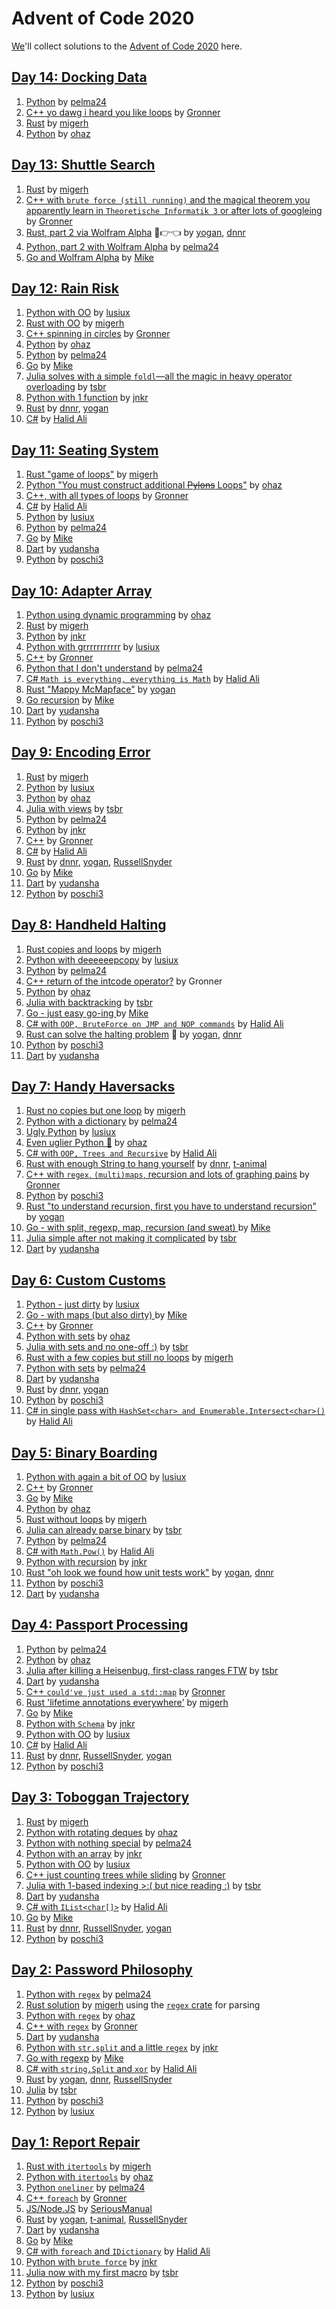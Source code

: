 # Advent of Code 2020

[We][leaderboard]'ll collect solutions to the [Advent of Code 2020](https://adventofcode.com/2020) here.

## [Day 14: Docking Data](https://adventofcode.com/2020/day/14)

1. [Python](https://github.com/pelma24/AdventOfCode/blob/master/2020/day14.py) by [pelma24]
2. [C++ yo dawg i heard you like loops](https://github.com/Gronner/aoc-2020/blob/main/src/day14.cpp) by [Gronner]
1. [Rust](https://github.com/migerh/aoc-2020-rs/blob/main/src/day14/mod.rs) by [migerh]
1. [Python](https://github.com/ohaz/adventofcode2020/blob/main/day14/day14.py) by [ohaz]

## [Day 13: Shuttle Search](https://adventofcode.com/2020/day/13)

1. [Rust](https://github.com/migerh/aoc-2020-rs/blob/main/src/day13/mod.rs) by [migerh]
1. [C++ with `brute force (still running)` and the magical theorem you apparently learn in `Theoretische Informatik 3` or after lots of googleing](https://github.com/Gronner/aoc-2020/blob/main/src/day13.cpp) by [Gronner]
1. [Rust, part 2 via Wolfram Alpha](https://github.com/yogan/advent-of-code-2020-rust/blob/main/src/day13.rs) 🥺👉👈 by [yogan], [dnnr]
1. [Python, part 2 with Wolfram Alpha](https://github.com/pelma24/AdventOfCode/blob/master/2020/day13.py) by [pelma24]
1. [Go and Wolfram Alpha](https://github.com/pituser/aoc-2020-go/blob/main/day13/day13.go) by [Mike]

## [Day 12: Rain Risk](https://adventofcode.com/2020/day/12)

1. [Python with OO](https://github.com/lusiux/aoc2020/blob/main/12/main.py) by [lusiux]
1. [Rust with OO](https://github.com/migerh/aoc-2020-rs/blob/main/src/day12/mod.rs) by [migerh]
1. [C++ spinning in circles](https://github.com/Gronner/aoc-2020/tree/main/src/day12) by [Gronner]
1. [Python](https://github.com/ohaz/adventofcode2020/blob/main/day12/day12.py) by [ohaz]
1. [Python](https://github.com/pelma24/AdventOfCode/blob/master/2020/day12.py) by [pelma24]
1. [Go](https://github.com/pituser/aoc-2020-go/blob/main/day12/day12.go) by [Mike]
1. [Julia solves with a simple `foldl`—all the magic in heavy operator overloading](https://github.com/CmdQ/AoC2020/blob/main/src/12.jl) by [tsbr]
1. [Python with 1 function](https://github.com/JonathanKuebler/advent-of-code/blob/master/12_dez/direction.py) by [jnkr]
1. [Rust](https://github.com/dnnr/advent-of-code-2020/blob/master/src/day12.rs) by [dnnr], [yogan]
1. [C#](https://github.com/halid-ali/adventCodeChallenge/blob/main/2020/day-12/Program.cs) by [Halid Ali]

## [Day 11: Seating System](https://adventofcode.com/2020/day/11)

1. [Rust "game of loops"](https://github.com/migerh/aoc-2020-rs/blob/main/src/day11/mod.rs) by [migerh]
1. [Python "You must construct additional ~~Pylons~~ Loops"](https://github.com/ohaz/adventofcode2020/blob/main/day11/day11.py) by [ohaz]
1. [C++, with all types of loops](https://github.com/Gronner/aoc-2020/blob/main/src/day11.cpp) by [Gronner]
1. [C#](https://github.com/halid-ali/adventCodeChallenge/blob/main/2020/day-11/Program.cs) by [Halid Ali]
1. [Python](https://github.com/lusiux/aoc2020/blob/main/11/main.py) by [lusiux]
1. [Python](https://github.com/pelma24/AdventOfCode/blob/master/2020/day11.py) by [pelma24]
1. [Go](https://github.com/pituser/aoc-2020-go/blob/main/day11/day11.go) by [Mike]
1. [Dart](https://github.com/yudansha/Advent-of-Code-2020/blob/main/lib/day11.dart) by [yudansha]
1. [Python](https://github.com/poschi3/AdventOfCode2020/blob/main/day11/day11.py) by [poschi3]

## [Day 10: Adapter Array](https://adventofcode.com/2020/day/10)

1. [Python using dynamic programming](https://github.com/ohaz/adventofcode2020/blob/main/day10/day10.py) by [ohaz]
1. [Rust](https://github.com/migerh/aoc-2020-rs/blob/main/src/day10/mod.rs) by [migerh]
1. [Python](https://github.com/JonathanKuebler/advent-of-code/blob/master/10_dez/jolts.py) by [jnkr]
1. [Python with grrrrrrrrrrr](https://github.com/lusiux/aoc2020/blob/main/10/main.py) by [lusiux]
1. [C++](https://github.com/Gronner/aoc-2020/blob/main/src/day10.cpp) by [Gronner]
1. [Python that I don't understand](https://github.com/pelma24/AdventOfCode/blob/master/2020/day10.py) by [pelma24]
1. [C# `Math is everything, everything is Math`](https://github.com/halid-ali/adventCodeChallenge/blob/main/2020/day-10/Program.cs) by [Halid Ali]
1. [Rust "Mappy McMapface"](https://github.com/yogan/advent-of-code-2020-rust/blob/main/src/day10.rs) by [yogan]
1. [Go recursion](https://github.com/pituser/aoc-2020-go/blob/main/day10/day10.go) by [Mike]
1. [Dart](https://github.com/yudansha/Advent-of-Code-2020/blob/main/lib/day10.dart) by [yudansha]
1. [Python](https://github.com/poschi3/AdventOfCode2020/blob/main/day10/day10.py) by [poschi3]

## [Day 9: Encoding Error](https://adventofcode.com/2020/day/9)

1. [Rust](https://github.com/migerh/aoc-2020-rs/blob/main/src/day9/mod.rs) by [migerh]
1. [Python](https://github.com/lusiux/aoc2020/blob/main/09/main.py) by [lusiux]
1. [Python](https://github.com/ohaz/adventofcode2020/blob/main/day9/day9.py) by [ohaz]
1. [Julia with views](https://github.com/CmdQ/AoC2020/blob/main/src/09.jl) by [tsbr]
1. [Python](https://github.com/pelma24/AdventOfCode/blob/master/2020/day9.py) by [pelma24]
1. [Python](https://github.com/JonathanKuebler/advent-of-code/blob/master/9_dez/encoding_error.py) by [jnkr]
1. [C++](https://github.com/Gronner/aoc-2020/blob/main/src/day9.cpp) by [Gronner]
1. [C#](https://github.com/halid-ali/adventCodeChallenge/blob/main/2020/day-09/Program.cs) by [Halid Ali]
1. [Rust](https://github.com/dnnr/advent-of-code-2020/blob/master/src/day09.rs) by [dnnr], [yogan], [RussellSnyder]
1. [Go](https://github.com/pituser/aoc-2020-go/blob/main/day09/day09.go) by [Mike]
1. [Dart](https://github.com/yudansha/Advent-of-Code-2020/blob/main/lib/day9.dart) by [yudansha]
1. [Python](https://github.com/poschi3/AdventOfCode2020/blob/main/day09/day09.py) by [poschi3]

## [Day 8: Handheld Halting](https://adventofcode.com/2020/day/8)

1. [Rust copies and loops](https://github.com/migerh/aoc-2020-rs/blob/main/src/day8/mod.rs) by [migerh]
1. [Python with deeeeeepcopy](https://github.com/lusiux/aoc2020/blob/main/08/main.py) by [lusiux]
1. [Python](https://github.com/pelma24/AdventOfCode/blob/master/2020/day8.py) by [pelma24]
1. [C++ return of the intcode operator?](https://github.com/Gronner/aoc-2020/blob/main/src/day8.cpp) by Gronner
1. [Python](https://github.com/ohaz/adventofcode2020/blob/main/day8/day8.py) by [ohaz]
1. [Julia with backtracking](https://github.com/CmdQ/AoC2020/blob/main/src/08.jl) by [tsbr]
1. [Go - just easy go-ing ](https://github.com/pituser/aoc-2020-go/blob/main/day08/day08.go) by [Mike]
1. [C# with `OOP, BruteForce on JMP and NOP commands`](https://github.com/halid-ali/adventCodeChallenge/blob/main/2020/day-08/Program.cs) by [Halid Ali]
1. [Rust can solve the halting problem](https://github.com/yogan/advent-of-code-2020-rust/blob/main/src/day08.rs) 🤯 by [yogan], [dnnr]
1. [Python](https://github.com/poschi3/AdventOfCode2020/blob/main/day08/day08.py) by [poschi3]
1. [Dart](https://github.com/yudansha/Advent-of-Code-2020/blob/main/lib/day8.dart) by [yudansha]

## [Day 7: Handy Haversacks](https://adventofcode.com/2020/day/7)

1. [Rust no copies but one loop](https://github.com/migerh/aoc-2020-rs/blob/main/src/day7/mod.rs) by [migerh]
1. [Python with a dictionary](https://github.com/pelma24/AdventOfCode/blob/master/2020/day7.py) by [pelma24]
1. [Ugly Python](https://github.com/lusiux/aoc2020/blob/main/07/main.py) by [lusiux]
1. [Even uglier Python 🤪](https://github.com/ohaz/adventofcode2020/blob/main/day7/day7.py) by [ohaz]
1. [C# with `OOP, Trees and Recursive`](https://github.com/halid-ali/adventCodeChallenge/blob/main/2020/day-07/Program.cs) by [Halid Ali]
1. [Rust with enough String to hang yourself](https://github.com/dnnr/advent-of-code-2020/blob/master/src/day07.rs) by [dnnr], [t-animal]
1. [C++ with `regex`, `(multi)maps`, recursion and lots of graphing pains](https://github.com/Gronner/aoc-2020/tree/main/src/day7) by [Gronner]
1. [Python](https://github.com/poschi3/AdventOfCode2020/blob/main/day07/day07.py) by [poschi3]
1. [Rust "to understand recursion, first you have to understand recursion"](https://github.com/yogan/advent-of-code-2020-rust/blob/main/src/day07.rs) by [yogan]
1. [Go - with split, regexp, map, recursion (and sweat) ](https://github.com/pituser/aoc-2020-go/blob/main/day07/day07.go) by [Mike]
1. [Julia simple after not making it complicated](https://github.com/CmdQ/AoC2020/blob/main/src/07.jl) by [tsbr]
1. [Dart](https://github.com/yudansha/Advent-of-Code-2020/blob/main/lib/day7.dart) by [yudansha]

## [Day 6: Custom Customs](https://adventofcode.com/2020/day/6)

1. [Python - just dirty](https://github.com/lusiux/aoc2020/blob/main/06/main.py) by [lusiux]
1. [Go - with maps (but also dirty) ](https://github.com/pituser/aoc-2020-go/blob/main/day06/day06.go) by [Mike]
1. [C++](https://github.com/Gronner/aoc-2020/tree/main/src/day6) by [Gronner]
1. [Python with sets](https://github.com/ohaz/adventofcode2020/blob/main/day6/day6.py) by [ohaz]
1. [Julia with sets and no one-off :)](https://github.com/CmdQ/AoC2020/blob/main/src/06.jl) by [tsbr]
1. [Rust with a few copies but still no loops](https://github.com/migerh/aoc-2020-rs/blob/main/src/day6/mod.rs) by [migerh]
1. [Python with sets](https://github.com/pelma24/AdventOfCode/blob/master/2020/day6.py) by [pelma24]
1. [Dart](https://github.com/yudansha/Advent-of-Code-2020/blob/main/lib/day6.dart) by [yudansha]
1. [Rust](https://github.com/dnnr/advent-of-code-2020/blob/master/src/day06.rs) by [dnnr], [yogan]
1. [Python](https://github.com/poschi3/AdventOfCode2020/blob/main/day06/day06.py) by [poschi3]
1. [C# in single pass with `HashSet<char> and Enumerable.Intersect<char>()`](https://github.com/halid-ali/adventCodeChallenge/blob/main/2020/day-06/Program.cs) by [Halid Ali]

## [Day 5: Binary Boarding](https://adventofcode.com/2020/day/5)

1. [Python with again a bit of OO](https://github.com/lusiux/aoc2020/blob/main/05/main.py) by [lusiux]
1. [C++](https://github.com/Gronner/aoc-2020/blob/main/src/day5.cpp) by [Gronner]
1. [Go](https://github.com/pituser/aoc-2020-go/blob/main/day05/day05.go) by [Mike]
1. [Python](https://github.com/ohaz/adventofcode2020/blob/main/day5/day5.py) by [ohaz]
1. [Rust without loops](https://github.com/migerh/aoc-2020-rs/blob/main/src/day5/mod.rs) by [migerh]
1. [Julia can already parse binary](https://github.com/CmdQ/AoC2020/blob/main/src/05.jl) by [tsbr]
1. [Python](https://github.com/pelma24/AdventOfCode/blob/master/2020/day5.py) by [pelma24]
1. [C# with `Math.Pow()`](https://github.com/halid-ali/adventCodeChallenge/blob/main/2020/day-05/Program.cs) by [Halid Ali]
1. [Python with recursion](https://github.com/JonathanKuebler/advent-of-code/blob/master/5_dez/boarding_pass.py) by [jnkr]
1. [Rust "oh look we found how unit tests work"](https://github.com/yogan/advent-of-code-2020-rust/blob/main/src/day05.rs) by [yogan], [dnnr]
1. [Python](https://github.com/poschi3/AdventOfCode2020/blob/main/day05/day05.py) by [poschi3]
1. [Dart](https://github.com/yudansha/Advent-of-Code-2020/blob/main/lib/day5.dart) by [yudansha]

## [Day 4: Passport Processing](https://adventofcode.com/2020/day/4)

1. [Python](https://github.com/pelma24/AdventOfCode/blob/master/2020/day4.py) by [pelma24]
1. [Python](https://github.com/ohaz/adventofcode2020/blob/main/day4/day4.py) by [ohaz]
1. [Julia after killing a Heisenbug, first-class ranges FTW](https://github.com/CmdQ/AoC2020/blob/main/src/04.jl) by [tsbr]
1. [Dart](https://github.com/yudansha/Advent-of-Code-2020/blob/main/lib/day4.dart) by [yudansha]
1. [C++ `could've just used a std::map`](https://github.com/Gronner/aoc-2020/tree/main/src/day4) by [Gronner]
1. [Rust 'lifetime annotations everywhere'](https://github.com/migerh/aoc-2020-rs/blob/main/src/day4/mod.rs) by [migerh]
1. [Go](https://github.com/pituser/aoc-2020-go/blob/main/day04/day04.go) by [Mike]
1. [Python with `Schema`](https://github.com/JonathanKuebler/advent-of-code/blob/master/4_dez/passport_processing.py) by [jnkr]
1. [Python with OO](https://github.com/lusiux/aoc2020/blob/main/04/main.py) by [lusiux]
1. [C#](https://github.com/halid-ali/adventCodeChallenge/blob/main/2020/day-04/Program.cs) by [Halid Ali]
1. [Rust](https://github.com/dnnr/advent-of-code-2020/blob/master/src/day04.rs) by [dnnr], [RussellSnyder], [yogan]
1. [Python](https://github.com/poschi3/AdventOfCode2020/blob/main/day04/day04.py) by [poschi3]

## [Day 3: Toboggan Trajectory](https://adventofcode.com/2020/day/3)

1. [Rust](https://github.com/migerh/aoc-2020-rs/blob/main/src/day3/mod.rs) by [migerh]
1. [Python with rotating deques](https://github.com/ohaz/adventofcode2020/blob/main/day3/day3.py) by [ohaz]
1. [Python with nothing special](https://github.com/pelma24/AdventOfCode/blob/master/2020/day3.py) by [pelma24]
1. [Python with an array](https://github.com/JonathanKuebler/advent-of-code/blob/master/3_dez/solver.py) by [jnkr]
1. [Python with OO](https://github.com/lusiux/aoc2020/blob/main/03/main.py) by [lusiux]
1. [C++ just counting trees while sliding](https://github.com/Gronner/aoc-2020/blob/main/src/day3.cpp) by [Gronner]
1. [Julia with 1-based indexing >:( but nice reading :)](https://github.com/CmdQ/AoC2020/blob/main/src/03.jl) by [tsbr]
1. [Dart](https://github.com/yudansha/Advent-of-Code-2020/blob/main/lib/day3.dart) by [yudansha]
1. [C# with `IList<char[]>`](https://github.com/halid-ali/adventCodeChallenge/blob/main/2020/day-03/Program.cs) by [Halid Ali]
1. [Go](https://github.com/pituser/aoc-2020-go/blob/main/day03/day03.go) by [Mike]
1. [Rust](https://github.com/dnnr/advent-of-code-2020/blob/master/src/day03.rs) by [dnnr], [RussellSnyder], [yogan]
1. [Python](https://github.com/poschi3/AdventOfCode2020/blob/main/day03/day03.py) by [poschi3]

## [Day 2: Password Philosophy](https://adventofcode.com/2020/day/2)

1. [Python with `regex`](https://github.com/pelma24/AdventOfCode/blob/master/2020/day2.py) by [pelma24]
1. [Rust solution](https://github.com/migerh/aoc-2020-rs/blob/main/src/day2/mod.rs) by [migerh] using the [`regex` crate](https://crates.io/crates/regex) for parsing
1. [Python with `regex`](https://github.com/ohaz/adventofcode2020/blob/main/day2/day2.py) by [ohaz]
1. [C++ with `regex`](https://github.com/Gronner/aoc-2020/blob/main/src/day2.cpp) by [Gronner]
1. [Dart](https://github.com/yudansha/Advent-of-Code-2020/blob/main/lib/day2.dart) by [yudansha]
1. [Python with `str.split` and a little `regex`](https://github.com/JonathanKuebler/advent-of-code/blob/master/2_dez/solver.py) by [jnkr]
1. [Go with regexp](https://github.com/pituser/aoc-2020-go/blob/main/day02/day02.go) by [Mike]
1. [C# with `string.Split` and `xor`](https://github.com/halid-ali/adventCodeChallenge/blob/main/2020/day-02/Program.cs) by [Halid Ali]
1. [Rust](https://github.com/yogan/advent-of-code-2020-rust/blob/main/src/day02.rs) by [yogan], [dnnr], [RussellSnyder]
1. [Julia](https://github.com/CmdQ/AoC2020/blob/main/src/02.jl) by [tsbr]
1. [Python](https://github.com/poschi3/AdventOfCode2020/blob/main/day02/day02.py) by [poschi3]
1. [Python](https://github.com/lusiux/aoc2020/blob/main/02/main.py) by [lusiux]

## [Day 1: Report Repair](https://adventofcode.com/2020/day/1)

1. [Rust with `itertools`](https://github.com/migerh/aoc-2020-rs/blob/main/src/day1/mod.rs) by [migerh]
1. [Python with `itertools`](https://github.com/ohaz/adventofcode2020/blob/main/day1/day1.py) by [ohaz]
1. [Python `oneliner`](https://github.com/pelma24/AdventOfCode/blob/master/2020/day1.py) by [pelma24]
1. [C++ `foreach`](https://github.com/Gronner/aoc-2020/blob/main/src/day1.cpp) by [Gronner]
1. [JS/Node.JS](https://github.com/seriousManual/aoc_1) by [SeriousManual]
1. [Rust](https://github.com/yogan/advent-of-code-2020-rust/blob/main/src/day01.rs) by [yogan], [t-animal], [RussellSnyder]
1. [Dart](https://github.com/yudansha/Advent-of-Code-2020/blob/main/lib/day1.dart) by [yudansha]
1. [Go](https://github.com/pituser/aoc-2020-go/blob/main/day01/day01.go) by [Mike]
1. [C# with `foreach` and `IDictionary`](https://github.com/halid-ali/adventCodeChallenge/blob/main/2020/day-01/Program.cs) by [Halid Ali]
1. [Python with `brute force`](https://github.com/JonathanKuebler/advent-of-code/blob/master/1_dez/result.py) by [jnkr]
1. [Julia now with my first macro](https://github.com/CmdQ/AoC2020/blob/main/src/01.jl) by [tsbr]
1. [Python](https://github.com/poschi3/AdventOfCode2020/blob/main/day01/day01.py) by [poschi3]
1. [Python](https://github.com/lusiux/aoc2020/blob/main/01/main.py) by [lusiux]

[dnnr]: https://github.com/dnnr
[Gronner]: https://github.com/Gronner
[Halid Ali]: https://github.com/halid-ali
[jnkr]: https://github.com/JonathanKuebler
[migerh]: https://github.com/migerh
[Mike]: https://github.com/pituser
[ohaz]: https://github.com/ohaz
[pelma24]: https://github.com/pelma24
[poschi3]: https://github.com/poschi3
[RussellSnyder]: https://github.com/RussellSnyder
[SeriousManual]: https://github.com/seriousmanual
[t-animal]: https://github.com/t-animal
[tsbr]: https://github.com/CmdQ/AoC2020/tree/main/AoC2020
[yogan]: https://github.com/yogan
[yudansha]: https://github.com/yudansha
[lusiux]: https://github.com/lusiux

[leaderboard]: https://adventofcode.com/2020/leaderboard/private/view/979032 "The Method Park leaderboard by Christoph Menzel"
